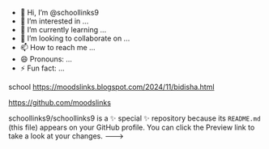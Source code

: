 - 👋 Hi, I’m @schoollinks9
- 👀 I’m interested in ...
- 🌱 I’m currently learning ...
- 💞️ I’m looking to collaborate on ...
- 📫 How to reach me ...
- 😄 Pronouns: ...
- ⚡ Fun fact: ...

school https://moodslinks.blogspot.com/2024/11/bidisha.html 


https://github.com/moodslinks

schoollinks9/schoollinks9 is a ✨ special ✨ repository because its `README.md` (this file) appears on your GitHub profile.
You can click the Preview link to take a look at your changes.
--->
